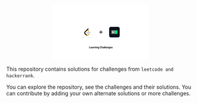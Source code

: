<p align="center"><img src="thumbnail.png" alt="Thumbnail" style="zoom:25%;" /></p>

This repository contains solutions for challenges from `leetcode and hackerrank`. 

You can explore the repository, see the challenges and their solutions. You can contribute by adding your own alternate solutions or more challenges.